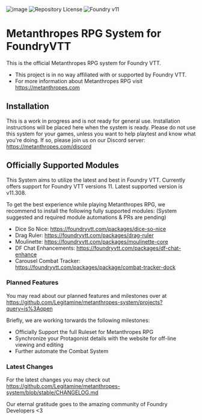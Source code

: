![image](https://content.invisioncic.com/e290497/monthly_2022_12/01.jpg.10f501a62b5254cef6f04d9f87c8b52d.jpg)
![Repository License](https://img.shields.io/github/license/legitamine/metanthropes-system)
![Foundry v11](https://img.shields.io/badge/foundry-v11-green)

# Metanthropes RPG System for FoundryVTT
This is the official Metanthropes RPG system for Foundry VTT.

- This project is in no way affiliated with or supported by Foundry VTT.
- For more information about Metanthropes RPG visit https://metanthropes.com

## Installation
This is a work in progress and is not ready for general use. Installation instructions will be placed here when the system is ready. Please do not use this system for your games, unless you want to help playtest and know what you're doing. If so, please join us on our Discord server: https://metanthropes.com/discord

## Officially Supported Modules
This System aims to utilize the latest and best in Foundry VTT. Currently offers support for Foundry VTT versions 11. Latest supported version is v11.308.

To get the best experience while playing Metanthropes RPG, we recommend to install the following fully supported modules: (System suggested and required module automations & PRs are pending)

- Dice So Nice: https://foundryvtt.com/packages/dice-so-nice
- Drag Ruler: https://foundryvtt.com/packages/drag-ruler
- Moulinette: https://foundryvtt.com/packages/moulinette-core
- DF Chat Enhancements: https://foundryvtt.com/packages/df-chat-enhance
- Carousel Combat Tracker: https://foundryvtt.com/packages/package/combat-tracker-dock

### Planned Features
You may read about our planned features and milestones over at https://github.com/Legitamine/metanthropes-system/projects?query=is%3Aopen

Briefly, we are working torwards the following milestones:
- Officially Support the full Ruleset for Metanthropes RPG
- Synchronize your Protagonist details with the website for off-line viewing and editing
- Further automate the Combat System

### Latest Changes
For the latest changes you may check out https://github.com/Legitamine/metanthropes-system/blob/stable/CHANGELOG.md

Our eternal gratitude goes to the amazing community of Foundry Developers <3